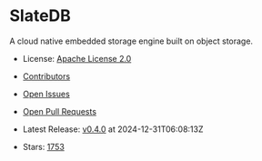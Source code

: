 # SlateDB

A cloud native embedded storage engine built on object storage.
- License: [Apache License 2.0](https://spdx.org/licenses/Apache-2.0.html)

- [Contributors](https://github.com/slatedb/slatedb/graphs/contributors)
- [Open Issues](https://github.com/slatedb/slatedb/issues?q=sort%3Aupdated-desc+is%3Aissue+is%3Aopen)
- [Open Pull Requests](https://github.com/slatedb/slatedb/pulls?q=sort%3Aupdated-desc+is%3Apr+is%3Aopen)
- Latest Release: [v0.4.0](https://github.com/slatedb/slatedb/releases/tag/v0.4.0) at 2024-12-31T06:08:13Z

- Stars: [1753](https://github.com/slatedb/slatedb/stargazers)

